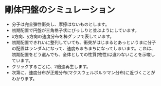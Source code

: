 # 剛体円盤のシミュレーション

* 分子は完全弾性衝突し、摩擦はないものとします。
* 初期配置で円盤が三角格子状にびっしりと並ぶようにしています。
* x方向、y方向の速度分布を棒グラフで表しています。
* 初期配置できれいに整列していても、衝突がはじまるとあっというまに分子の配置はランダムになって、速度もまちまちになってしまいます。これは、初期配置をどう選んでも、全体としての性質(物性)は違わないことを示唆しています。
* クリックするごとに、2倍速再生します。
* 次第に、速度分布が正規分布(マクスウェルボルツマン分布)に近づくことがわかります。
